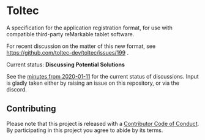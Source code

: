 # Toltec

A specification for the application registration format, for use with compatible third-party reMarkable tablet software. 

For recent discussion on the matter of this new format, see https://github.com/toltec-dev/toltec/issues/199 .

Current status: **Discussing Potential Solutions**

See the [minutes from 2020-01-11](/meetings/discussion-2020-01-11.md) for the current status of discussions. Input is gladly taken either by raising an issue on this repository, or via the discord.

## Contributing

Please note that this project is released with a [Contributor Code of Conduct](docs/code_of_conduct.md). By participating in this project you agree to abide by its terms.
